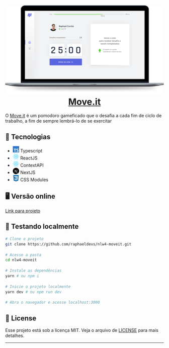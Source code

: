 <h1 align="center">
  <img src=".github/project.svg" alt="Preview do Move.it">
  <a href="https://nlw4-moveit-sage.vercel.app/">Move.it</a>
</h1>

O <a href="http://moveit-bice-chi.vercel.app/">Move.it</a> é um pomodoro gameficado que o desafia a cada fim de ciclo de trabalho, a fim de sempre lembrá-lo de se exercitar

## :toolbox: Tecnologias

- <img src=".github/typescript.svg" alt="Typescript" width="20"> Typescript
- <img src=".github/react.svg" alt="ReactJS" width="20"> ReactJS
- <img src=".github/react.svg" alt="ReactJS" width="20"> ContextAPI
- <img src=".github/next-dot-js.svg" alt="NextJS" width="20"> NextJS
- <img src=".github/css3.svg" alt="Typescript" width="20"> CSS Modules

## :desktop_computer: Versão online

[Link para projeto](https://nlw4-moveit-sage.vercel.app/)

## :test_tube: Testando localmente

```sh
# Clone o projeto
git clone https://github.com/raphaeldevs/nlw4-moveit.git

# Acesse a pasta
cd nlw4-moveit

# Instale as dependências
yarn # ou npm i

# Inicie o projeto localmente
yarn dev # ou npm run dev

# Abra o navegador e acesse localhost:3000
```

## 📝 License

Esse projeto está sob a licença MIT. Veja o arquivo de [LICENSE](LICENSE.md) para mais detalhes.

---
